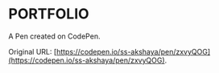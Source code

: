 # PORTFOLIO

A Pen created on CodePen.

Original URL: [https://codepen.io/ss-akshaya/pen/zxvyQOG](https://codepen.io/ss-akshaya/pen/zxvyQOG).

